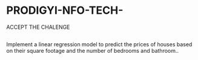 # PRODIGYI-NFO-TECH-
ACCEPT THE CHALENGE
 ## 
Implement a linear regression model to predict the prices of houses based on their square footage and the number of bedrooms and bathroom.. 
